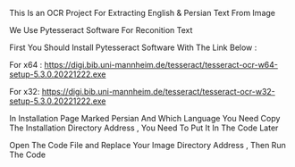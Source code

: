 This Is an OCR Project For Extracting English & Persian Text From Image

We Use Pytesseract Software For Reconition Text

First You Should Install Pytesseract Software With The Link Below :

For x64 :
https://digi.bib.uni-mannheim.de/tesseract/tesseract-ocr-w64-setup-5.3.0.20221222.exe

For x32:
https://digi.bib.uni-mannheim.de/tesseract/tesseract-ocr-w32-setup-5.3.0.20221222.exe

In Installation Page Marked Persian And Which Language You Need
Copy The Installation Directory Address , You Need To Put It In The Code Later

Open The Code File and Replace Your Image Directory Address , Then Run The Code

